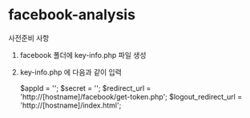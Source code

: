 facebook-analysis
=================

사전준비 사항

1. facebook 폴더에 key-info.php 파일 생성

2. key-info.php 에 다음과 같이 입력


    $appId = '';
    $secret = '';
    $redirect_url = 'http://[hostname]/facebook/get-token.php';
    $logout_redirect_url = 'http://[hostname]/index.html';




